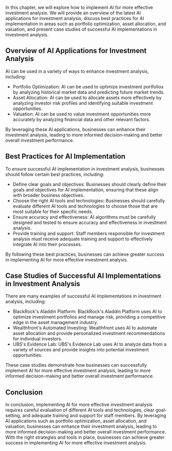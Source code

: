

In this chapter, we will explore how to implement AI for more effective investment analysis. We will provide an overview of the latest AI applications for investment analysis, discuss best practices for AI implementation in areas such as portfolio optimization, asset allocation, and valuation, and present case studies of successful AI implementations in investment analysis.

Overview of AI Applications for Investment Analysis
---------------------------------------------------

AI can be used in a variety of ways to enhance investment analysis, including:

* Portfolio Optimization: AI can be used to optimize investment portfolios by analyzing historical market data and predicting future market trends.
* Asset Allocation: AI can be used to allocate assets more effectively by analyzing investor risk profiles and identifying suitable investment opportunities.
* Valuation: AI can be used to value investment opportunities more accurately by analyzing financial data and other relevant factors.

By leveraging these AI applications, businesses can enhance their investment analysis, leading to more informed decision-making and better overall investment performance.

Best Practices for AI Implementation
------------------------------------

To ensure successful AI implementation in investment analysis, businesses should follow certain best practices, including:

* Define clear goals and objectives: Businesses should clearly define their goals and objectives for AI implementation, ensuring that these align with broader business objectives.
* Choose the right AI tools and technologies: Businesses should carefully evaluate different AI tools and technologies to choose those that are most suitable for their specific needs.
* Ensure accuracy and effectiveness: AI algorithms must be carefully designed and tested to ensure accuracy and effectiveness in investment analysis.
* Provide training and support: Staff members responsible for investment analysis must receive adequate training and support to effectively integrate AI into their processes.

By following these best practices, businesses can achieve greater success in implementing AI for more effective investment analysis.

Case Studies of Successful AI Implementations in Investment Analysis
--------------------------------------------------------------------

There are many examples of successful AI implementations in investment analysis, including:

* BlackRock's Aladdin Platform: BlackRock's Aladdin Platform uses AI to optimize investment portfolios and manage risk, providing a competitive edge in the asset management industry.
* Wealthfront's Automated Investing: Wealthfront uses AI to automate asset allocation and provide personalized investment recommendations for individual investors.
* UBS's Evidence Lab: UBS's Evidence Lab uses AI to analyze data from a variety of sources and provide insights into potential investment opportunities.

These case studies demonstrate how businesses can successfully implement AI for more effective investment analysis, leading to more informed decision-making and better overall investment performance.

Conclusion
----------

In conclusion, implementing AI for more effective investment analysis requires careful evaluation of different AI tools and technologies, clear goal-setting, and adequate training and support for staff members. By leveraging AI applications such as portfolio optimization, asset allocation, and valuation, businesses can enhance their investment analysis, leading to more informed decision-making and better overall investment performance. With the right strategies and tools in place, businesses can achieve greater success in implementing AI for more effective investment analysis.
